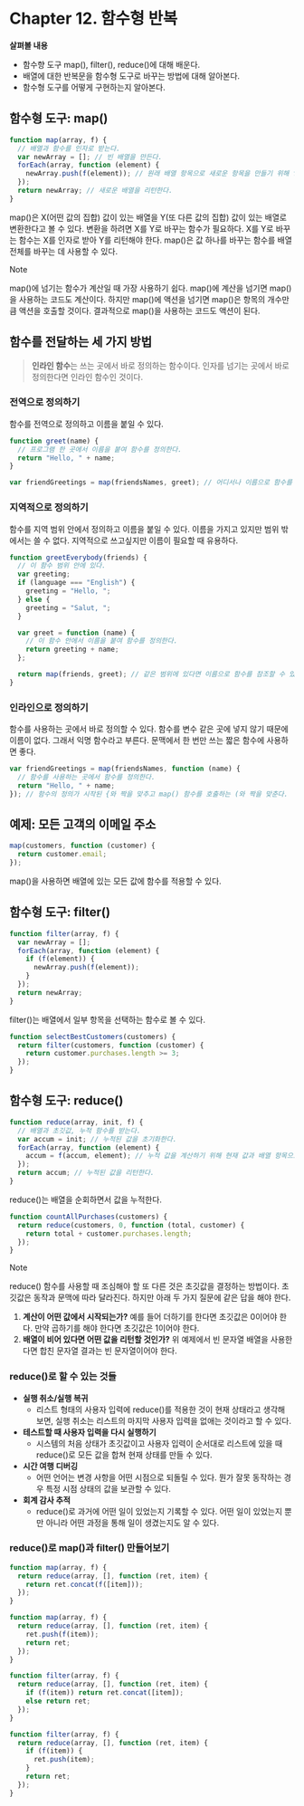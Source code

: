 # Chapter 12. 함수형 반복

**살펴볼 내용**

- 함수향 도구 map(), filter(), reduce()에 대해 배운다.
- 배열에 대한 반복문을 함수형 도구로 바꾸는 방법에 대해 알아본다.
- 함수형 도구를 어떻게 구현하는지 알아본다.

## 함수형 도구: map()

```js
function map(array, f) {
  // 배열과 함수를 인자로 받는다.
  var newArray = []; // 빈 배열을 만든다.
  forEach(array, function (element) {
    newArray.push(f(element)); // 원래 배열 항목으로 새로운 항목을 만들기 위해 f() 함수를 부른다, 원래 배열 항목에 해당하는 새로운 항목을 추가한다.
  });
  return newArray; // 새로운 배열을 리턴한다.
}
```

map()은 X(어떤 값의 집합) 값이 있는 배열을 Y(또 다른 값의 집합) 값이 있는 배열로 변환한다고 볼 수 있다.
변환을 하려면 X를 Y로 바꾸는 함수가 필요하다.
X를 Y로 바꾸는 함수는 X를 인자로 받아 Y를 리턴해야 한다.
map()은 값 하나를 바꾸는 함수를 배열 전체를 바꾸는 데 사용할 수 있다.

> [!NOTE]
> map()에 넘기는 함수가 계산일 때 가장 사용하기 쉽다.
> map()에 계산을 넘기면 map()을 사용하는 코드도 계산이다.
> 하지만 map()에 액션을 넘기면 map()은 항목의 개수만큼 액션을 호출할 것이다.
> 결과적으로 map()을 사용하는 코드도 액션이 된다.

## 함수를 전달하는 세 가지 방법

> **인라인 함수**는 쓰는 곳에서 바로 정의하는 함수이다.
> 인자를 넘기는 곳에서 바로 정의한다면 인라인 함수인 것이다.

### 전역으로 정의하기

함수를 전역으로 정의하고 이름을 붙일 수 있다.

```js
function greet(name) {
  // 프로그램 한 곳에서 이름을 붙여 함수를 정의한다.
  return "Hello, " + name;
}

var friendGreetings = map(friendsNames, greet); // 어디서나 이름으로 함수를 참조할 수 있다. 이렇게 map()에 전달할 수 있다.
```

### 지역적으로 정의하기

함수를 지역 범위 안에서 정의하고 이름을 붙일 수 있다.
이름을 가지고 있지만 범위 밖에서는 쓸 수 없다.
지역적으로 쓰고싶지만 이름이 필요할 때 유용하다.

```js
function greetEverybody(friends) {
  // 이 함수 범위 안에 있다.
  var greeting;
  if (language === "English") {
    greeting = "Hello, ";
  } else {
    greeting = "Salut, ";
  }

  var greet = function (name) {
    // 이 함수 안에서 이름을 붙여 함수를 정의한다.
    return greeting + name;
  };

  return map(friends, greet); // 같은 범위에 있다면 이름으로 함수를 참조할 수 있다.
}
```

### 인라인으로 정의하기

함수를 사용하는 곳에서 바로 정의할 수 있다.
함수를 변수 같은 곳에 넣지 않기 때문에 이름이 없다. 그래서 익명 함수라고 부른다.
문맥에서 한 번만 쓰는 짧은 함수에 사용하면 좋다.

```js
var friendGreetings = map(friendsNames, function (name) {
  // 함수를 사용하는 곳에서 함수를 정의한다.
  return "Hello, " + name;
}); // 함수의 정의가 시작된 {와 짝을 맞추고 map() 함수를 호출하는 (와 짝을 맞춘다.
```

## 예제: 모든 고객의 이메일 주소

```js
map(customers, function (customer) {
  return customer.email;
});
```

map()을 사용하면 배열에 있는 모든 값에 함수를 적용할 수 있다.

## 함수형 도구: filter()

```js
function filter(array, f) {
  var newArray = [];
  forEach(array, function (element) {
    if (f(element)) {
      newArray.push(f(element));
    }
  });
  return newArray;
}
```

filter()는 배열에서 일부 항목을 선택하는 함수로 볼 수 있다.

```js
function selectBestCustomers(customers) {
  return filter(customers, function (customer) {
    return customer.purchases.length >= 3;
  });
}
```

## 함수형 도구: reduce()

```js
function reduce(array, init, f) {
  // 배열과 초깃값, 누적 함수를 받는다.
  var accum = init; // 누적된 값을 초기화한다.
  forEach(array, function (element) {
    accum = f(accum, element); // 누적 값을 계산하기 위해 현재 값과 배열 항목으로 f() 함수를 부른다.
  });
  return accum; // 누적된 값을 리턴한다.
}
```

reduce()는 배열을 순회하면서 값을 누적한다.

```js
function countAllPurchases(customers) {
  return reduce(customers, 0, function (total, customer) {
    return total + customer.purchases.length;
  });
}
```

> [!NOTE]
> reduce() 함수를 사용할 때 조심해야 할 또 다른 것은 초깃값을 결정하는 방법이다.
> 초깃값은 동작과 문맥에 따라 달라진다.
> 하지만 아래 두 가지 질문에 같은 답을 해야 한다.
>
> 1. **계산이 어떤 값에서 시작되는가?** 예를 들어 더하기를 한다면 초깃값은 0이어야 한다. 만약 곱하기를 해야 한다면 초깃값은 1이어야 한다.
> 2. **배열이 비어 있다면 어떤 값을 리턴할 것인가?** 위 예제에서 빈 문자열 배열을 사용한다면 합친 문자열 결과는 빈 문자열이어야 한다.

### reduce()로 할 수 있는 것들

- **실행 취소/실행 복귀**
  - 리스트 형태의 사용자 입력에 reduce()를 적용한 것이 현재 상태라고 생각해 보면, 실행 취소는 리스트의 마지막 사용자 입력을 없애는 것이라고 할 수 있다.
- **테스트할 때 사용자 입력을 다시 실행하기**
  - 시스템의 처음 상태가 초깃값이고 사용자 입력이 순서대로 리스트에 있을 때 reduce()로 모든 값을 합쳐 현재 상태를 만들 수 있다.
- **시간 여행 디버깅**
  - 어떤 언어는 변경 사항을 어떤 시점으로 되돌릴 수 있다. 뭔가 잘못 동작하는 경우 특정 시점 상태의 값을 보관할 수 있다.
- **회계 감사 추적**
  - reduce()로 과거에 어떤 일이 있었는지 기록할 수 있다. 어떤 일이 있었는지 뿐만 아니라 어떤 과정을 통해 일이 생겼는지도 알 수 있다.

### reduce()로 map()과 filter() 만들어보기

```js
function map(array, f) {
  return reduce(array, [], function (ret, item) {
    return ret.concat(f([item]));
  });
}

function map(array, f) {
  return reduce(array, [], function (ret, item) {
    ret.push(f(item));
    return ret;
  });
}

function filter(array, f) {
  return reduce(array, [], function (ret, item) {
    if (f(item)) return ret.concat([item]);
    else return ret;
  });
}

function filter(array, f) {
  return reduce(array, [], function (ret, item) {
    if (f(item)) {
      ret.push(item);
    }
    return ret;
  });
}
```
